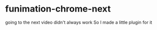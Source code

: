 # funimation-chrome-next
going to the next video didn't always work So I made a little plugin for it
